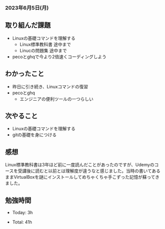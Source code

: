 ### 2023年6月5日(月)

## 取り組んだ課題

- Linuxの基礎コマンドを理解する
  - Linux標準教科書 途中まで
  - Linucの問題集 途中まで
- pecoとghqで今より2倍速くコーディングしよう

## わかったこと
- 昨日に引き続き、Linuxコマンドの復習
- pecoとghq
  - エンジニアの便利ツールの一つらしい

## 次やること

- Linuxの基礎コマンドを理解する
- gitの基礎を身につける

## 感想

Linux標準教科書は3年ほど前に一度読んだことがあったのですが、Udemyのコースを受講後に読むと以前とは理解度が違うなと感じました。当時の書いてあるままVirtualBoxを謎にインストールしてめちゃくちゃ手こずった記憶が蘇ってきました。

## 勉強時間

- Today: 3h

- Total: 41h
